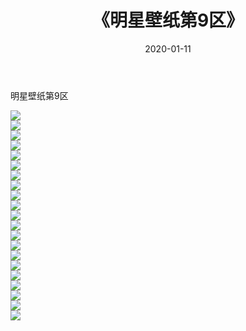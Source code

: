 ﻿---
layout: post
title:  《明星壁纸第9区》
date:   2020-01-11
img: http://img.660000.xyz/Sharelink/壁纸/明星壁纸/000-9.jpg
categories: [美女, 清纯, 唯美]
---

明星壁纸第9区

  ![](http://img.660000.xyz/Sharelink/壁纸/明星壁纸/189.jpg) <br> ![](http://img.660000.xyz/Sharelink/壁纸/明星壁纸/190.jpg) <br> ![](http://img.660000.xyz/Sharelink/壁纸/明星壁纸/191.jpg) <br> ![](http://img.660000.xyz/Sharelink/壁纸/明星壁纸/192.jpg) <br> ![](http://img.660000.xyz/Sharelink/壁纸/明星壁纸/193.jpg) <br> ![](http://img.660000.xyz/Sharelink/壁纸/明星壁纸/194.jpg) <br> ![](http://img.660000.xyz/Sharelink/壁纸/明星壁纸/195.jpg) <br> ![](http://img.660000.xyz/Sharelink/壁纸/明星壁纸/196.jpg) <br> ![](http://img.660000.xyz/Sharelink/壁纸/明星壁纸/197.jpg) <br> ![](http://img.660000.xyz/Sharelink/壁纸/明星壁纸/198.jpg) <br> ![](http://img.660000.xyz/Sharelink/壁纸/明星壁纸/199.jpg) <br> ![](http://img.660000.xyz/Sharelink/壁纸/明星壁纸/200.jpg) <br> ![](http://img.660000.xyz/Sharelink/壁纸/明星壁纸/201.jpg) <br> ![](http://img.660000.xyz/Sharelink/壁纸/明星壁纸/202.jpg) <br> ![](http://img.660000.xyz/Sharelink/壁纸/明星壁纸/203.jpg) <br> ![](http://img.660000.xyz/Sharelink/壁纸/明星壁纸/204.jpg) <br> ![](http://img.660000.xyz/Sharelink/壁纸/明星壁纸/205.jpg) <br> ![](http://img.660000.xyz/Sharelink/壁纸/明星壁纸/206.jpg) <br> ![](http://img.660000.xyz/Sharelink/壁纸/明星壁纸/207.jpg) <br> ![](http://img.660000.xyz/Sharelink/壁纸/明星壁纸/208.jpg) <br> ![](http://img.660000.xyz/Sharelink/壁纸/明星壁纸/209.jpg) <br>
